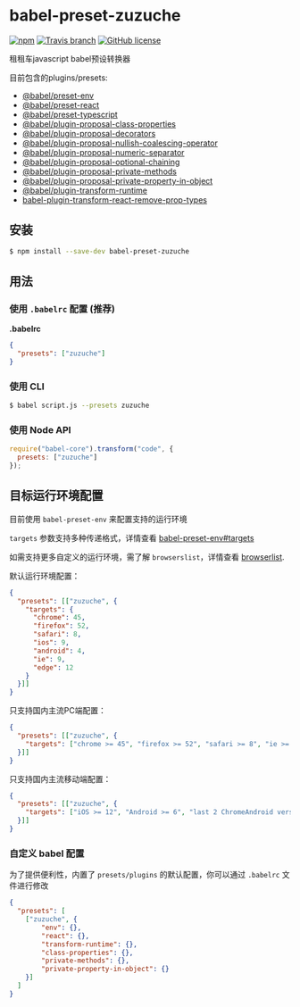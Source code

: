 # babel-preset-zuzuche

[![npm](https://img.shields.io/npm/v/babel-preset-zuzuche.svg)](https://www.npmjs.com/package/babel-preset-zuzuche)
[![Travis branch](https://img.shields.io/travis/zuzucheFE/babel-preset-zuzuche/master.svg)](https://travis-ci.com/zuzucheFE/babel-preset-zuzuche)
[![GitHub license](https://img.shields.io/badge/license-MIT-blue.svg)](https://raw.githubusercontent.com/kidney/babel-preset-zuzuche/master/LICENSE)

租租车javascript babel预设转换器

目前包含的plugins/presets:

 - [@babel/preset-env](https://www.npmjs.com/package/@babel/preset-env)
 - [@babel/preset-react](https://www.npmjs.com/package/@babel/preset-react)
 - [@babel/preset-typescript](https://www.npmjs.com/package/@babel/preset-typescript)
 - [@babel/plugin-proposal-class-properties](https://www.npmjs.com/package/@babel/plugin-proposal-class-properties)
 - [@babel/plugin-proposal-decorators](https://www.npmjs.com/package/@babel/plugin-proposal-decorators)
 - [@babel/plugin-proposal-nullish-coalescing-operator](https://www.npmjs.com/package/@babel/plugin-proposal-nullish-coalescing-operator)
 - [@babel/plugin-proposal-numeric-separator](https://www.npmjs.com/package/@babel/plugin-proposal-numeric-separator)
 - [@babel/plugin-proposal-optional-chaining](https://www.npmjs.com/package/@babel/plugin-proposal-optional-chaining)
 - [@babel/plugin-proposal-private-methods](https://www.npmjs.com/package/@babel/plugin-proposal-private-methods)
 - [@babel/plugin-proposal-private-property-in-object](https://www.npmjs.com/package/@babel/plugin-proposal-private-property-in-object)
 - [@babel/plugin-transform-runtime](https://www.npmjs.com/package/@babel/plugin-transform-runtime)
 - [babel-plugin-transform-react-remove-prop-types](https://www.npmjs.com/package/babel-plugin-transform-react-remove-prop-types)




## 安装

```sh
$ npm install --save-dev babel-preset-zuzuche
```

## 用法

### 使用 `.babelrc` 配置 (推荐)

**.babelrc**

```json
{
  "presets": ["zuzuche"]
}
```

### 使用 CLI

```sh
$ babel script.js --presets zuzuche
```

### 使用 Node API

```javascript
require("babel-core").transform("code", {
  presets: ["zuzuche"]
});
```


## 目标运行环境配置

目前使用 `babel-preset-env` 来配置支持的运行环境

`targets` 参数支持多种传递格式，详情查看 [babel-preset-env#targets](https://github.com/babel/babel/tree/master/packages/babel-preset-env)

如需支持更多自定义的运行环境，需了解 `browserslist`，详情查看 [browserlist](https://github.com/ai/browserslist).

默认运行环境配置：

```json
{
  "presets": [["zuzuche", {
    "targets": {
      "chrome": 45,
      "firefox": 52,
      "safari": 8,
      "ios": 9,
      "android": 4,
      "ie": 9,
      "edge": 12
    }
  }]]
}
```

只支持国内主流PC端配置：
```json
{
  "presets": [["zuzuche", {
    "targets": ["chrome >= 45", "firefox >= 52", "safari >= 8", "ie >= 9", "edge >= 12"]
  }]]
}
```



只支持国内主流移动端配置：
```json
{
  "presets": [["zuzuche", {
    "targets": ["iOS >= 12", "Android >= 6", "last 2 ChromeAndroid versions"]
  }]]
}
```


### 自定义 babel 配置

为了提供便利性，内置了 `presets/plugins` 的默认配置，你可以通过 `.babelrc` 文件进行修改

```json
{
  "presets": [
    ["zuzuche", {
        "env": {},
        "react": {},
        "transform-runtime": {},
        "class-properties": {},
        "private-methods": {},
        "private-property-in-object": {}
    }]
  ]
}
```
